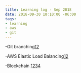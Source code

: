 ```yaml
---
title: Learning log - Sep 2018
date: 2018-09-30 10:10:00 -06:00
tags:
- learning
- aws
- git
---
```


-Git branching[1](http://lab.github.com)[2](https://git-scm.com/book/en/v1/Git-Branching-What-a-Branch-Is)

-AWS Elastic Load Balancing[1](https://docs.bitnami.com/aws/how-to/configure-elb-ssl-aws/)[2](https://www.aws.training)

-Blockchain [1](https://www.youtube.com/watch?v=Lx9zgZCMqXE)[2](https://www.youtube.com/watch?v=y3dqhixzGVo)[3](http://graphics.reuters.com/TECHNOLOGY-BLOCKCHAIN/010070P11GN/index.html)[4](https://lhartikk.github.io/)
